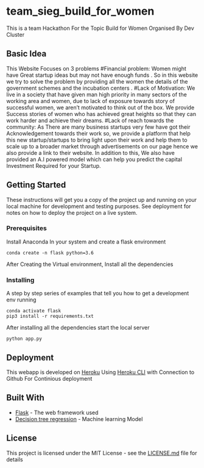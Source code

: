 # team_sieg_build_for_women
This is a team Hackathon For the Topic Build for Women Organised By Dev Cluster

## Basic Idea

This Website Focuses on 3 problems
#Financial problem:
Women might have Great startup ideas but may not have enough funds . So in this website we try to solve the problem by providing all the women the details of the government schemes and the incubation centers .
#Lack of Motivation:
We live in a society that have given man high priority in many sectors of the working area and women, due to lack of exposure towards story of successful women, we aren’t motivated to think out of the box. We provide Success stories of women who has achieved great heights so that they can work harder and achieve their dreams.
#Lack of reach towards the community:
As There are many business startups very few have got their Acknowledgement towards their work so, we provide a platform that help this new startup/startups to bring light upon their work and help them to scale up to a broader market through advertisements on our page hence we also provide a link to their website.
In addition to this, We also have provided an A.I powered model which can help you predict the capital Investment Required for your Startup. 

## Getting Started

These instructions will get you a copy of the project up and running on your local machine for development and testing purposes. See deployment for notes on how to deploy the project on a live system.

### Prerequisites

Install Anaconda In your system and create a flask environment

```
conda create -n flask python=3.6
```
After Creating the Virtual environment, Install all the dependencies
### Installing

A step by step series of examples that tell you how to get a development env running

```
conda activate flask
pip3 install -r requirements.txt
```
After installing all the dependencies start the local server
```
python app.py
```

## Deployment

This webapp is developed on [Heroku](www.heroku.com) Using [Heroku CLI](https://devcenter.heroku.com/articles/heroku-cli) with Connection to Github For Continious deployment

## Built With

* [Flask](https://flask.palletsprojects.com/en/1.1.x/) - The web framework used
* [Decision tree regression](https://scikit-learn.org/stable/auto_examples/tree/plot_tree_regression.html) - Machine learning Model 

## License

This project is licensed under the MIT License - see the [LICENSE.md](LICENSE.md) file for details




